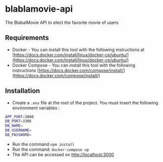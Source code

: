 # blablamovie-api
The BlabalMovie API to elect the favorite movie of users

## Requirements
* Docker - You can install this tool with the following instructions at [https://docs.docker.com/install/linux/docker-ce/ubuntu/](https://docs.docker.com/install/linux/docker-ce/ubuntu/)
* Docker Compose - You can install this tool with the following instructions [https://docs.docker.com/compose/install/](https://docs.docker.com/compose/install/)

## Installation
* Create a `.env` file at the root of the project. You must insert the following environment variables :
```bash
APP_PORT=3000
DB_PORT=3306
DB_NAME=
DB_USERNAME=
DB_PASSWORD=
```
* Run the command `npm install`
* Run the command: `docker-compose up`
* The API can be accessed on [http://localhost:3000](http://localhost:3000)